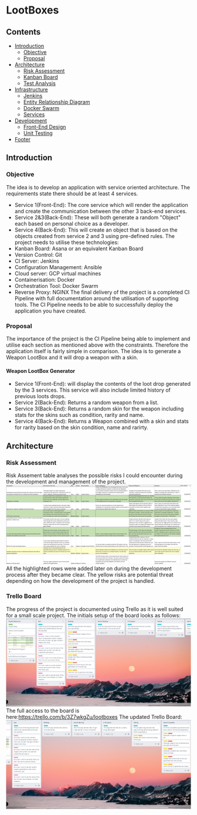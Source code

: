 # LootBoxes


## Contents
* [Introduction](#introduction)
    * [Objective](#objective)
    * [Proposal](#proposal)
* [Architecture](#architecture)
    * [Risk Assessment](#risk-assessment)
    * [Kanban Board](#trello-board)
    * [Test Analysis](#analysis-of-testing)
* [Infrastructure](#infrastructure)
    * [Jenkins](#jenkins) 
    * [Entity Relationship Diagram](#entity-relationship-diagram)
    * [Docker Swarm](#docker-swarm)
    * [Services](#services)
* [Development](#development)
    * [Front-End Design](#front-end-design)
    * [Unit Testing](#unit-testing) 
* [Footer](#footer)

## Introduction 
### Objective
The idea is to develop an application with service oriented architecture. The requirements state there should be at least 4 services.
  * Service 1(Front-End): The core service which will render the application and create the communication between the other 3 back-end services.
  * Service 2&3(Back-End): These will both generate a random "Object" each based on personal choice as a developer.
  * Service 4(Back-End): This will create an object that is based on the objects created from service 2 and 3 using pre-defined rules.
 The project needs to utilise these technologies:
  * Kanban Board: Asana or an equivalent Kanban Board
  * Version Control: Git
  * CI Server: Jenkins
  * Configuration Management: Ansible
  * Cloud server: GCP virtual machines
  * Containerisation: Docker
  * Orchestration Tool: Docker Swarm
  * Reverse Proxy: NGINX
 The final delivery of the project is a completed CI Pipeline with full documentation around the utilisation of supporting tools. The CI Pipeline needs to be able to successfully deploy the application you have created.
 ### Proposal
 The importance of the project is the CI Pipeline being able to implement and utilise each section as mentioned above with the constraints. Therefore the application itself is   fairly simple in comparison. The idea is to generate a Weapon LootBox and it will drop a weapon with a skin.
 
 #### Weapon LootBox Generator
 * Service 1(Front-End): will display the contents of the loot drop generated by the 3 services. This service will also include limited history of previous loots drops.
 * Service 2(Back-End): Returns a random weapon from a list.  
 * Service 3(Back-End): Returns a random skin for the weapon including stats for the skins such as condition, rarity and name.
 * Service 4(Back-End): Returns a Weapon combined with a skin and stats for rarity based on the skin condition, name and rarirty. 
 
## Architecture
### Risk Assessment
Risk Assement table analyses the possible risks I could encounter during the development and management of the project.
<img src="https://github.com/IIvanov21/LootBoxes/blob/main/images/risk assesment.png" alt="Risk Assesment" />
All the highlighted rows were added later on during the development process after they became clear. The yellow risks are potential threat depending on how the development of the project is handled.
### Trello Board
The progress of the project is documented using Trello as it is well suited for a small scale project. The initials setup of the board looks as follows:
<img src="https://github.com/IIvanov21/LootBoxes/blob/main/images/KanBanBoard.jpg" alt="KanBanBoard" />
The full access to the board is here:https://trello.com/b/3Z7wkgZu/lootboxes
The updated Trello Board:
<img src="https://github.com/IIvanov21/LootBoxes/blob/main/images/KanBanBoard2.jpg" alt="KanBanBoard2" />

